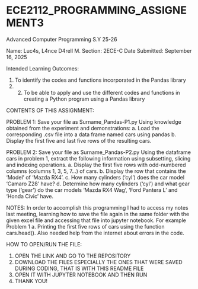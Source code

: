 # ECE2112_PROGRAMMING_ASSIGNEMENT3
Advanced Computer Programming S.Y 25-26

Name: Luc4s, L4nce D4rell M.
Section: 2ECE-C
Date Submitted: September 16, 2025

Intended Learning Outcomes:
1. To identify the codes and functions incorporated in the Pandas library
2. 2. To be able to apply and use the different codes and functions in creating a Python program using a Pandas library 

CONTENTS OF THIS ASSIGNMENT:

PROBLEM 1: Save your file as Surname_Pandas-P1.py 
Using knowledge obtained from the experiment and demonstrations: 
a. Load the corresponding .csv file into a data frame named cars using pandas 
b. Display the first five and last five rows of the resulting cars. 

PROBLEM 2: Save your file as Surname_Pandas-P2.py 
Using the dataframe cars in problem 1, extract the following information using subsetting, slicing and indexing operations. 
a. Display the first five rows with odd-numbered columns (columns 1, 3, 5, 7…) of cars. 
b. Display the row that contains the ‘Model’ of ‘Mazda RX4’. 
c. How many cylinders (‘cyl’) does the car model ‘Camaro Z28’ have? 
d. Determine how many cylinders (‘cyl’) and what gear type (‘gear’) do the car models ‘Mazda RX4 Wag’, ‘Ford Pantera L’ and ‘Honda Civic’ have. 

NOTES: 
In order to accomplish this programming I had to access my notes last meeting, learning how to save the file again in the same folder with the given excel file and accessing that file into jupyter notebook. For example Problem 1 a. Printing the first five rows of cars using the function cars.head(). Also needed help from the internet about errors in the code.

HOW TO OPEN/RUN THE FILE:
1. OPEN THE LINK AND GO TO THE REPOSITORY
2. DOWNLOAD THE FILES ESPECIALLY THE ONES THAT WERE SAVED DURING CODING, THAT IS WITH THIS README FILE
3. OPEN IT WITH JUPYTER NOTEBOOK AND THEN RUN 
4. THANK YOU!
